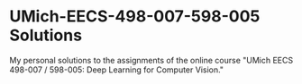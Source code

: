 # UMich-EECS-498-007-598-005 Solutions
My personal solutions to the assignments of the online course "UMich EECS 498-007 / 598-005: Deep Learning for Computer Vision."
